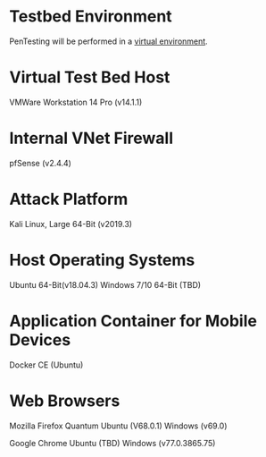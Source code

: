 # Testbed Environment
  PenTesting will be performed in a [virtual environment](https://github.com/caseyschmitz/CYBR8420-GotRoot/TestBed8420.jpg).
  
# Virtual Test Bed Host
  VMWare Workstation 14 Pro (v14.1.1)

# Internal VNet Firewall
  pfSense (v2.4.4)

# Attack Platform
  Kali Linux, Large 64-Bit (v2019.3)

# Host Operating Systems
  Ubuntu 64-Bit(v18.04.3)
  Windows 7/10 64-Bit (TBD)

# Application Container for Mobile Devices
  Docker CE (Ubuntu)

# Web Browsers
  Mozilla Firefox Quantum
    Ubuntu (V68.0.1)
    Windows (v69.0)
    
  Google Chrome
    Ubuntu (TBD)
    Windows (v77.0.3865.75)

